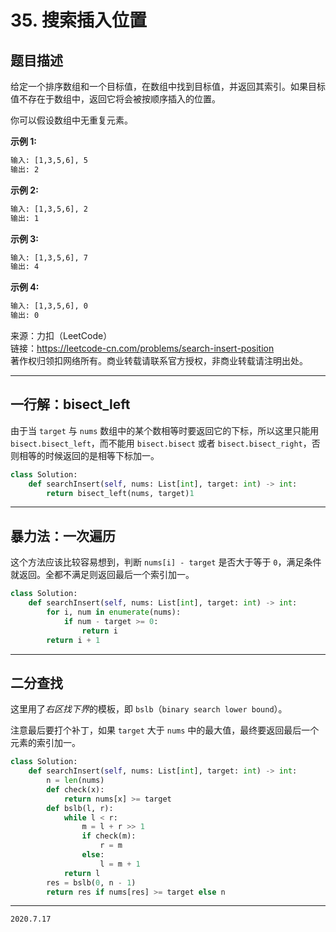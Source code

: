 # 35. 搜索插入位置

## 题目描述

给定一个排序数组和一个目标值，在数组中找到目标值，并返回其索引。如果目标值不存在于数组中，返回它将会被按顺序插入的位置。

你可以假设数组中无重复元素。

**示例 1:**

```txt
输入: [1,3,5,6], 5
输出: 2
```

**示例 2:**

```txt
输入: [1,3,5,6], 2
输出: 1
```

**示例 3:**

```txt
输入: [1,3,5,6], 7
输出: 4
```

**示例 4:**

```txt
输入: [1,3,5,6], 0
输出: 0
```

来源：力扣（LeetCode）  
链接：<https://leetcode-cn.com/problems/search-insert-position>  
著作权归领扣网络所有。商业转载请联系官方授权，非商业转载请注明出处。

---

## 一行解：bisect_left

由于当 `target` 与 `nums` 数组中的某个数相等时要返回它的下标，所以这里只能用 `bisect.bisect_left`，而不能用 `bisect.bisect` 或者 `bisect.bisect_right`，否则相等的时候返回的是相等下标加一。

```python
class Solution:
    def searchInsert(self, nums: List[int], target: int) -> int:
        return bisect_left(nums, target)1
```

---

## 暴力法：一次遍历

这个方法应该比较容易想到，判断 `nums[i] - target` 是否大于等于 `0`，满足条件就返回。全都不满足则返回最后一个索引加一。

```python
class Solution:
    def searchInsert(self, nums: List[int], target: int) -> int:
        for i, num in enumerate(nums):
            if num - target >= 0:
                return i
        return i + 1
```

---

## 二分查找

这里用了*右区找下界*的模板，即 `bslb`（`binary search lower bound`）。

注意最后要打个补丁，如果 `target` 大于 `nums` 中的最大值，最终要返回最后一个元素的索引加一。

```python
class Solution:
    def searchInsert(self, nums: List[int], target: int) -> int:
        n = len(nums)
        def check(x):
            return nums[x] >= target
        def bslb(l, r):
            while l < r:
                m = l + r >> 1
                if check(m):
                    r = m
                else:
                    l = m + 1
            return l
        res = bslb(0, n - 1)
        return res if nums[res] >= target else n
```

---

`2020.7.17`
